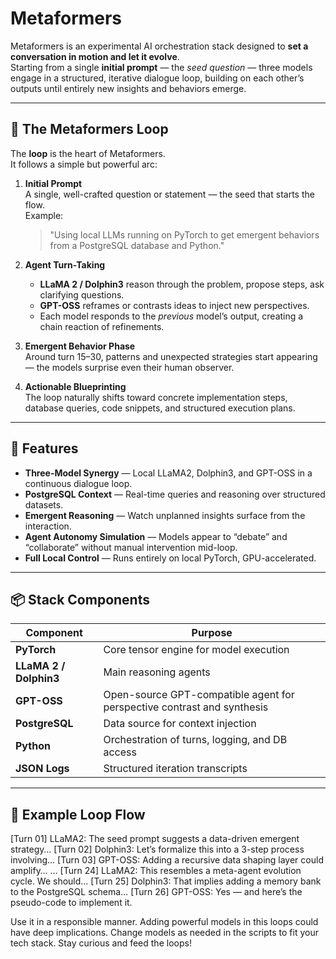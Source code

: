 # Metaformers

Metaformers is an experimental AI orchestration stack designed to **set a conversation in motion and let it evolve**.  
Starting from a single **initial prompt** — the *seed question* — three models engage in a structured, iterative dialogue loop, building on each other’s outputs until entirely new insights and behaviors emerge.

---

## 🌊 The Metaformers Loop

The **loop** is the heart of Metaformers.  
It follows a simple but powerful arc:

1. **Initial Prompt**  
   A single, well-crafted question or statement — the seed that starts the flow.  
   Example:  
   > "Using local LLMs running on PyTorch to get emergent behaviors from a PostgreSQL database and Python."

2. **Agent Turn-Taking**  
   - **LLaMA 2 / Dolphin3** reason through the problem, propose steps, ask clarifying questions.  
   - **GPT-OSS** reframes or contrasts ideas to inject new perspectives.  
   - Each model responds to the *previous* model’s output, creating a chain reaction of refinements.

3. **Emergent Behavior Phase**  
   Around turn 15–30, patterns and unexpected strategies start appearing — the models surprise even their human observer.

4. **Actionable Blueprinting**  
   The loop naturally shifts toward concrete implementation steps, database queries, code snippets, and structured execution plans.

---

## 🚀 Features
- **Three-Model Synergy** — Local LLaMA2, Dolphin3, and GPT-OSS in a continuous dialogue loop.
- **PostgreSQL Context** — Real-time queries and reasoning over structured datasets.
- **Emergent Reasoning** — Watch unplanned insights surface from the interaction.
- **Agent Autonomy Simulation** — Models appear to “debate” and “collaborate” without manual intervention mid-loop.
- **Full Local Control** — Runs entirely on local PyTorch, GPU-accelerated.

---

## 📦 Stack Components
| Component         | Purpose |
|-------------------|---------|
| **PyTorch**       | Core tensor engine for model execution |
| **LLaMA 2 / Dolphin3** | Main reasoning agents |
| **GPT-OSS**       | Open-source GPT-compatible agent for perspective contrast and synthesis |
| **PostgreSQL**    | Data source for context injection |
| **Python**        | Orchestration of turns, logging, and DB access |
| **JSON Logs**     | Structured iteration transcripts |

---

## 🧠 Example Loop Flow

[Turn 01] LLaMA2: The seed prompt suggests a data-driven emergent strategy…
[Turn 02] Dolphin3: Let’s formalize this into a 3-step process involving…
[Turn 03] GPT-OSS: Adding a recursive data shaping layer could amplify…
…
[Turn 24] LLaMA2: This resembles a meta-agent evolution cycle. We should…
[Turn 25] Dolphin3: That implies adding a memory bank to the PostgreSQL schema…
[Turn 26] GPT-OSS: Yes — and here’s the pseudo-code to implement it.

Use it in a responsible manner. Adding powerful models in this loops could have deep implications. Change models as needed in the scripts to fit your tech stack. Stay curious and feed the loops!
